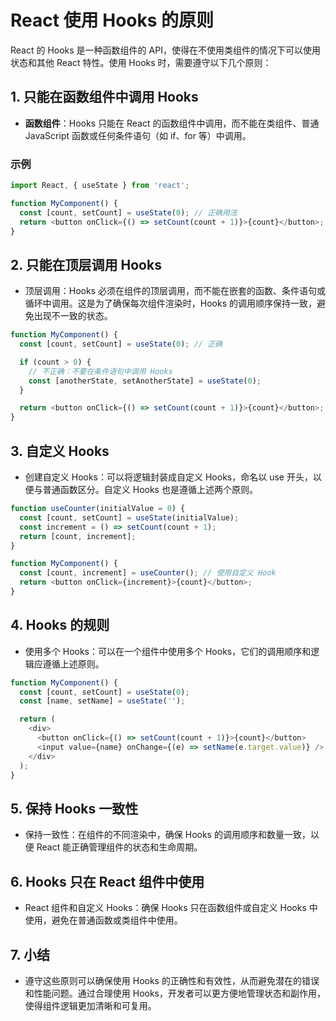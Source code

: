 # React 使用 Hooks 的原则

React 的 Hooks 是一种函数组件的 API，使得在不使用类组件的情况下可以使用状态和其他 React 特性。使用 Hooks 时，需要遵守以下几个原则：

## 1. **只能在函数组件中调用 Hooks**

- **函数组件**：Hooks 只能在 React 的函数组件中调用，而不能在类组件、普通 JavaScript 函数或任何条件语句（如 if、for 等）中调用。

### 示例

```javascript
import React, { useState } from 'react';

function MyComponent() {
  const [count, setCount] = useState(0); // 正确用法
  return <button onClick={() => setCount(count + 1)}>{count}</button>;
}
```

## 2. **只能在顶层调用 Hooks**

- 顶层调用：Hooks 必须在组件的顶层调用，而不能在嵌套的函数、条件语句或循环中调用。这是为了确保每次组件渲染时，Hooks 的调用顺序保持一致，避免出现不一致的状态。

```js
function MyComponent() {
  const [count, setCount] = useState(0); // 正确

  if (count > 0) {
    // 不正确：不要在条件语句中调用 Hooks
    const [anotherState, setAnotherState] = useState(0);
  }

  return <button onClick={() => setCount(count + 1)}>{count}</button>;
}
```

## 3. **自定义 Hooks**

- 创建自定义 Hooks：可以将逻辑封装成自定义 Hooks，命名以 use 开头，以便与普通函数区分。自定义 Hooks 也是遵循上述两个原则。

```js
function useCounter(initialValue = 0) {
  const [count, setCount] = useState(initialValue);
  const increment = () => setCount(count + 1);
  return [count, increment];
}

function MyComponent() {
  const [count, increment] = useCounter(); // 使用自定义 Hook
  return <button onClick={increment}>{count}</button>;
}
```

## 4. **Hooks 的规则**

- 使用多个 Hooks：可以在一个组件中使用多个 Hooks，它们的调用顺序和逻辑应遵循上述原则。

```js
function MyComponent() {
  const [count, setCount] = useState(0);
  const [name, setName] = useState('');

  return (
    <div>
      <button onClick={() => setCount(count + 1)}>{count}</button>
      <input value={name} onChange={(e) => setName(e.target.value)} />
    </div>
  );
}
```

## 5. **保持 Hooks 一致性**

- 保持一致性：在组件的不同渲染中，确保 Hooks 的调用顺序和数量一致，以便 React 能正确管理组件的状态和生命周期。

## 6. **Hooks 只在 React 组件中使用**

- React 组件和自定义 Hooks：确保 Hooks 只在函数组件或自定义 Hooks 中使用，避免在普通函数或类组件中使用。

## 7. **小结**

- 遵守这些原则可以确保使用 Hooks 的正确性和有效性，从而避免潜在的错误和性能问题。通过合理使用 Hooks，开发者可以更方便地管理状态和副作用，使得组件逻辑更加清晰和可复用。
